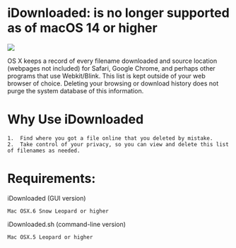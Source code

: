 iDownloaded: is no longer supported as of macOS 14 or higher
===========
<img src="https://raw.github.com/xeoron/idownloaded/master/images/idownloaded_screenshot.png"/>

OS X keeps a record of every filename downloaded and source location (webpages not included) for Safari, Google Chrome, and perhaps other programs that use Webkit/Blink. This list is kept outside of your web browser of choice. Deleting your browsing or download history does not purge the system database of this information. 

Why Use iDownloaded
===================
	1.	Find where you got a file online that you deleted by mistake.
	2.	Take control of your privacy, so you can view and delete this list of filenames as needed.
	
Requirements:
=====
iDownloaded (GUI version)

    Mac OSX.6 Snow Leopard or higher
    
iDownloaded.sh (command-line version)

	Mac OSX.5 Leopard or higher
